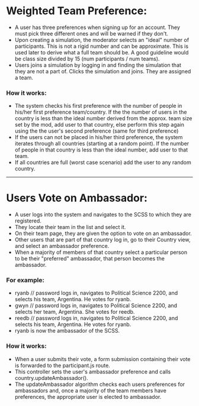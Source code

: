 # Weighted Team Preference:

- A user has three preferences when signing up for an account. They must pick three different ones and will be warned if they don't.
- Upon creating a simulation, the moderator selects an "ideal" number of participants. This is not a rigid number and can be approximate. This is used later to derive what a full team should be. A good guideline would be class size divided by 15 (num participants / num teams).
- Users joins a simulation by logging in and finding the simulation that they are not a part of. Clicks the simulation and joins. They are assigned a team.

### How it works:

- The system checks his first preference with the number of people in his/her first preference team/country. If the the number of users in the country is less than the ideal number derived from the approx. team size set by the mod, add user to that country, else perform this step again using the the user's second preference (same for third preference)
- If the users can not be placed in his/her third preference, the system iterates through all countries (starting at a random point). If the number of people in that country is less than the ideal number, add user to that team.
- If all countries are full (worst case scenario) add the user to any random country.

- - -

# Users Vote on Ambassador:

- A user logs into the system and navigates to the SCSS to which they are registered.
- They locate their team in the list and select it.
- On their team page, they are given the option to vote on an ambassador.
- Other users that are part of that country log in, go to their Country view, and select an ambassador preference.
- When a majority of members of that country select a particular person to be their "preferred" ambassador, that person becomes the ambassador. 

### For example:
- ryanb // password logs in, navigates to Political Science 2200, and selects his team, Argentina. He votes for ryanb.
- gwyn // password logs in, navigates to Political Science 2200, and selects her team, Argentina. She votes for reedb.
- reedb // password logs in,  navigates to Political Science 2200, and selects his team, Argentina. He votes for ryanb.
- ryanb is now the ambassador of the SCSS.

### How it works:
- When a user submits their vote, a form submission containing their vote is forwarded to the participant.js route.
- This controller sets the user's ambassador preference and calls country.updateAmbassador().
- The updateAmbassador algorithm checks each users preferences for ambassadors and, once a majority of the team members have preferences, the appropriate user is elected to ambassador.
